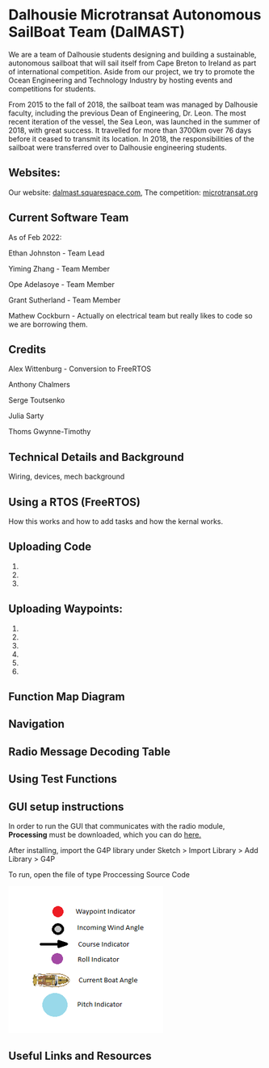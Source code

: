 # Dalhousie Microtransat Autonomous SailBoat Team (DalMAST)
We are a team of Dalhousie students designing and building a sustainable, autonomous sailboat that will sail itself from Cape Breton to Ireland as part of international competition. Aside from our project, we try to promote the Ocean Engineering and Technology Industry by hosting events and competitions for students.

From 2015 to the fall of 2018, the sailboat team was managed by Dalhousie faculty, including the previous Dean of Engineering, Dr. Leon. The most recent iteration of the vessel, the Sea Leon, was launched in the summer of 2018, with great success. It travelled for more than 3700km over 76 days before it ceased to transmit its location. In 2018, the responsibilities of the sailboat were transferred over to Dalhousie engineering students.

## Websites: 
Our website: [dalmast.squarespace.com](https://dalmast.squarespace.com), The competition: [microtransat.org](https://www.microtransat.org/)

## Current Software Team
As of Feb 2022:

Ethan Johnston - Team Lead

Yiming Zhang - Team Member

Ope Adelasoye - Team Member

Grant Sutherland - Team Member

Mathew Cockburn - Actually on electrical team but really likes to code so we are borrowing them.


## Credits

Alex Wittenburg - Conversion to FreeRTOS

Anthony Chalmers

Serge Toutsenko

Julia Sarty

Thoms Gwynne-Timothy

## Technical Details and Background

Wiring, devices, mech background

## Using a RTOS (FreeRTOS)

How this works and how to add tasks and how the kernal works.

## Uploading Code

1.
2.
3.

## Uploading Waypoints:

1.
2.
3.
4.
5.
6.

## Function Map Diagram

## Navigation

## Radio Message Decoding Table

## Using Test Functions

## GUI setup instructions 
In order to run the GUI that communicates with the radio module, **Processing** must be downloaded,
which you can do [here.](https://processing.org/download/)

After installing, import the G4P library under Sketch > Import Library > Add Library > G4P

To run, open the file of type Proccessing Source Code

![Legend](GUI_Legend.png "GUI Legend")

## Useful Links and Resources
